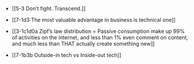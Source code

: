 - [[5-3 Don’t fight. Transcend.]]
- [[7-1d3 The most valuable advantage in business is technical one]]
- [[3-1c1d0a Zipf’s law distribution = Passive consumption make up 99% of activities on the internet, and less than 1% even comment on content, and much less than THAT actually create something new]]

- [[7-1b3b Outside-in tech vs Inside-out tech]]
